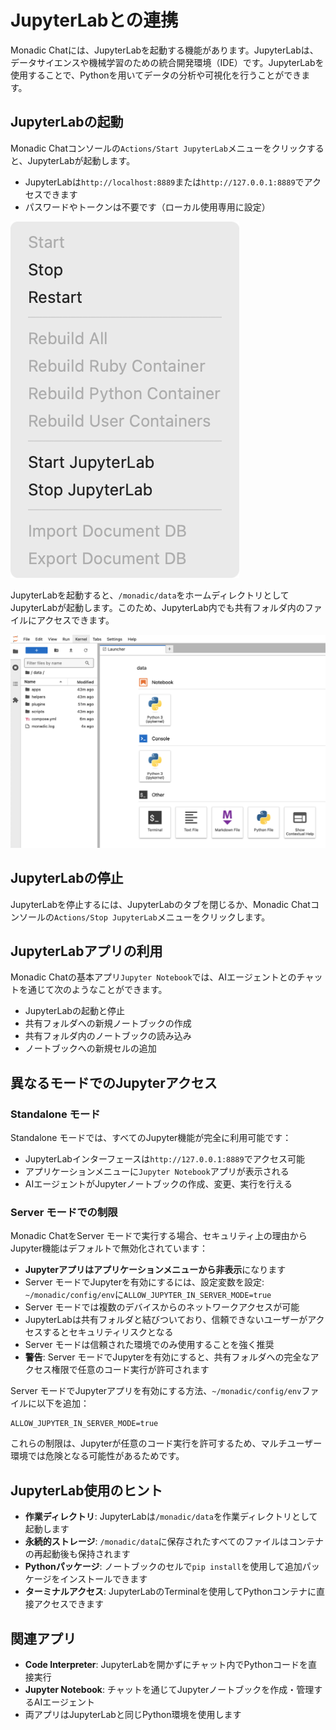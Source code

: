 # JupyterLabとの連携

Monadic Chatには、JupyterLabを起動する機能があります。JupyterLabは、データサイエンスや機械学習のための統合開発環境（IDE）です。JupyterLabを使用することで、Pythonを用いてデータの分析や可視化を行うことができます。

## JupyterLabの起動

Monadic Chatコンソールの`Actions/Start JupyterLab`メニューをクリックすると、JupyterLabが起動します。

- JupyterLabは`http://localhost:8889`または`http://127.0.0.1:8889`でアクセスできます
- パスワードやトークンは不要です（ローカル使用専用に設定）

![Action menu](../assets/images/jupyter-start-stop.png ':size=190')

JupyterLabを起動すると、`/monadic/data`をホームディレクトリとしてJupyterLabが起動します。このため、JupyterLab内でも共有フォルダ内のファイルにアクセスできます。

![JupyterLab Terminal](../assets/images/jupyterlab-terminal.png ':size=600')

## JupyterLabの停止

JupyterLabを停止するには、JupyterLabのタブを閉じるか、Monadic Chatコンソールの`Actions/Stop JupyterLab`メニューをクリックします。

## JupyterLabアプリの利用

Monadic Chatの基本アプリ`Jupyter Notebook`では、AIエージェントとのチャットを通じて次のようなことができます。

- JupyterLabの起動と停止
- 共有フォルダへの新規ノートブックの作成
- 共有フォルダ内のノートブックの読み込み
- ノートブックへの新規セルの追加

## 異なるモードでのJupyterアクセス

### Standalone モード

Standalone モードでは、すべてのJupyter機能が完全に利用可能です：
- JupyterLabインターフェースは`http://127.0.0.1:8889`でアクセス可能
- アプリケーションメニューに`Jupyter Notebook`アプリが表示される
- AIエージェントがJupyterノートブックの作成、変更、実行を行える

### Server モードでの制限

Monadic ChatをServer モードで実行する場合、セキュリティ上の理由からJupyter機能はデフォルトで無効化されています：

- **Jupyterアプリはアプリケーションメニューから非表示**になります
- Server モードでJupyterを有効にするには、設定変数を設定: `~/monadic/config/env`に`ALLOW_JUPYTER_IN_SERVER_MODE=true`
- Server モードでは複数のデバイスからのネットワークアクセスが可能
- JupyterLabは共有フォルダと結びついており、信頼できないユーザーがアクセスするとセキュリティリスクとなる
- Server モードは信頼された環境でのみ使用することを強く推奨
- **警告**: Server モードでJupyterを有効にすると、共有フォルダへの完全なアクセス権限で任意のコード実行が許可されます

Server モードでJupyterアプリを有効にする方法、`~/monadic/config/env`ファイルに以下を追加：
```
ALLOW_JUPYTER_IN_SERVER_MODE=true
```

これらの制限は、Jupyterが任意のコード実行を許可するため、マルチユーザー環境では危険となる可能性があるためです。

## JupyterLab使用のヒント

- **作業ディレクトリ**: JupyterLabは`/monadic/data`を作業ディレクトリとして起動します
- **永続的ストレージ**: `/monadic/data`に保存されたすべてのファイルはコンテナの再起動後も保持されます
- **Pythonパッケージ**: ノートブックのセルで`pip install`を使用して追加パッケージをインストールできます
- **ターミナルアクセス**: JupyterLabのTerminalを使用してPythonコンテナに直接アクセスできます

## 関連アプリ

- **Code Interpreter**: JupyterLabを開かずにチャット内でPythonコードを直接実行
- **Jupyter Notebook**: チャットを通じてJupyterノートブックを作成・管理するAIエージェント
- 両アプリはJupyterLabと同じPython環境を使用します

